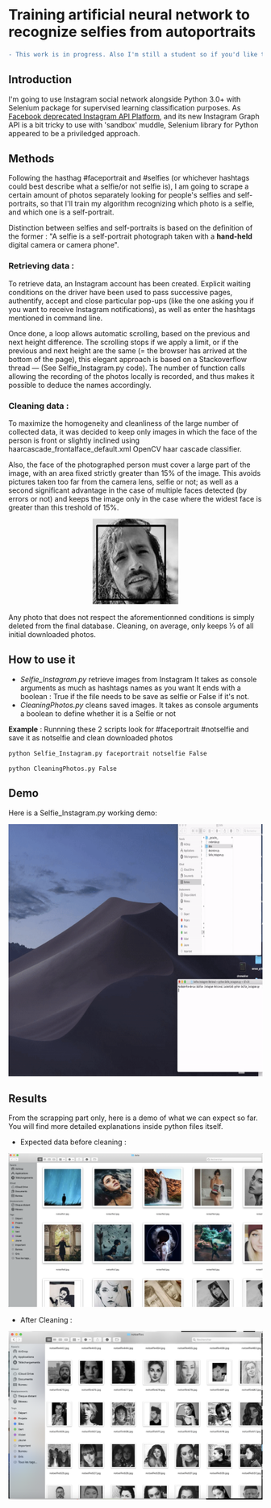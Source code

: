 # Training artificial neural network to recognize selfies from autoportraits 

```diff
- This work is in progress. Also I'm still a student so if you'd like to share any feedbacks or to correct me in some point, please do so ! That will always be much appreciated ! 
```

## Introduction

I'm going to use Instagram social network alongside Python 3.0+ with Selenium package for supervised learning classification purposes. As [Facebook deprecated Instagram API Platform](https://www.instagram.com/developer/), and its new Instagram Graph API is a bit tricky to use with 'sandbox' muddle, Selenium library for Python appeared to be a priviledged approach.

## Methods

Following the hasthag #faceportrait and #selfies (or whichever hashtags could best describe what a selfie/or not selfie is), I am going to scrape a certain amount of photos separately looking for people's selfies and self-portraits, so that I'll train my algorithm recognizing which photo is a selfie, and which one is a self-portrait.

Distinction between selfies and self-portraits is based on the definition of the former : "A selfie is a self-portrait photograph taken with a **hand-held** digital camera or camera phone".


### Retrieving data :
To retrieve data, an Instagram account has been created. Explicit waiting conditions on the driver have been used to pass successive pages, authentify, accept and close particular pop-ups (like the one asking you if you want to receive Instagram notifications), as well as enter the hashtags mentioned in command line.

Once done, a loop allows automatic scrolling, based on the previous and next height difference. The scrolling stops if we apply a limit, or if the previous and next height are the same (= the browser has arrived at the bottom of the page), this elegant approach is based on a Stackoverflow thread — (See Selfie_Instagram.py code). The number of function calls allowing the recording of the photos locally is recorded, and thus makes it possible to deduce the names accordingly.

### Cleaning data :
To maximize the homogeneity and cleanliness of the large number of collected data, it was decided to keep only images in which the face of the person is front or slightly inclined using haarcascade_frontalface_default.xml OpenCV haar cascade classifier.

Also, the face of the photographed person must cover a large part of the image, with an area fixed strictly greater than 15% of the image. This avoids pictures taken too far from the camera lens, selfie or not; as well as a second significant advantage in the case of multiple faces detected (by errors or not) and keeps the image only in the case where the widest face is greater than this treshold of 15%.


<p align="center">
<img width="170" height="170" src="./img/cleaning_img2.png">
</p>


Any photo that does not respect the aforementionned conditions is simply deleted from the final database. Cleaning, on average, only keeps ⅓ of all initial downloaded photos.


## How to use it 
* *Selfie_Instagram.py* retrieve images from Instagram
It takes as console arguments as much as hashtags names as you want
It ends with a boolean : True if the file needs to be save as selfie or False if it's not.
* *CleaningPhotos.py* cleans saved images. 
It takes as console arguments a boolean to define whether it is a Selfie or not

**Example** :
Runnning these 2 scripts look for #faceportrait #notselfie and save it as notselfie and clean downloaded photos
```
python Selfie_Instagram.py faceportrait notselfie False
```
```
python CleaningPhotos.py False
```

## Demo 

Here is a Selfie_Instagram.py working demo:

<p align="center">
<img width="980" height="500" src="./img/demo.gif">
</p>


## Results

From the scrapping part only, here is a demo of what we can expect so far. 
You will find more detailed explanations inside python files itself.


* Expected data before cleaning :

![unfiltered](./img/unfiltered_data.png)

* After Cleaning :

![demo](./img/cleaned_data2.png)
